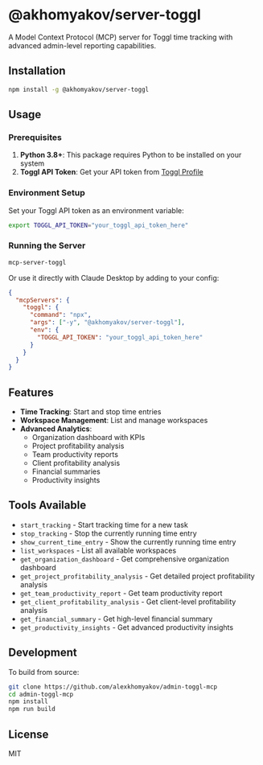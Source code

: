 # @akhomyakov/server-toggl

A Model Context Protocol (MCP) server for Toggl time tracking with advanced admin-level reporting capabilities.

## Installation

```bash
npm install -g @akhomyakov/server-toggl
```

## Usage

### Prerequisites

1. **Python 3.8+**: This package requires Python to be installed on your system
2. **Toggl API Token**: Get your API token from [Toggl Profile](https://track.toggl.com/profile)

### Environment Setup

Set your Toggl API token as an environment variable:

```bash
export TOGGL_API_TOKEN="your_toggl_api_token_here"
```

### Running the Server

```bash
mcp-server-toggl
```

Or use it directly with Claude Desktop by adding to your config:

```json
{
  "mcpServers": {
    "toggl": {
      "command": "npx",
      "args": ["-y", "@akhomyakov/server-toggl"],
      "env": {
        "TOGGL_API_TOKEN": "your_toggl_api_token_here"
      }
    }
  }
}
```

## Features

- **Time Tracking**: Start and stop time entries
- **Workspace Management**: List and manage workspaces
- **Advanced Analytics**: 
  - Organization dashboard with KPIs
  - Project profitability analysis
  - Team productivity reports
  - Client profitability analysis
  - Financial summaries
  - Productivity insights

## Tools Available

- `start_tracking` - Start tracking time for a new task
- `stop_tracking` - Stop the currently running time entry
- `show_current_time_entry` - Show the currently running time entry
- `list_workspaces` - List all available workspaces
- `get_organization_dashboard` - Get comprehensive organization dashboard
- `get_project_profitability_analysis` - Get detailed project profitability analysis
- `get_team_productivity_report` - Get team productivity report
- `get_client_profitability_analysis` - Get client-level profitability analysis
- `get_financial_summary` - Get high-level financial summary
- `get_productivity_insights` - Get advanced productivity insights

## Development

To build from source:

```bash
git clone https://github.com/alexkhomyakov/admin-toggl-mcp
cd admin-toggl-mcp
npm install
npm run build
```

## License

MIT

